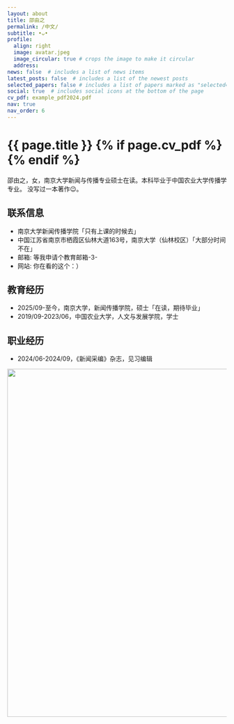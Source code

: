```yaml
---
layout: about
title: 邵由之
permalink: /中文/
subtitle: •ᴗ•
profile:
  align: right
  image: avatar.jpeg
  image_circular: true # crops the image to make it circular
  address:
news: false  # includes a list of news items
latest_posts: false  # includes a list of the newest posts
selected_papers: false # includes a list of papers marked as "selected={true}"
social: true  # includes social icons at the bottom of the page
cv_pdf: example_pdf2024.pdf
nav: true
nav_order: 6
---
```



<h1 class="post-title">{{ page.title }} {% if page.cv_pdf %}<a href="{{ page.cv_pdf | prepend: 'assets/pdf/' | relative_url}}" target="_blank" rel="noopener noreferrer" class="float-right"><i class="fas fa-file-pdf"></i></a>{% endif %}</h1>


邵由之，女，南京大学新闻与传播专业硕士在读。本科毕业于中国农业大学传播学专业。 没写过一本著作😉。

## 联系信息
- 南京大学新闻传播学院「只有上课的时候去」
- 中国江苏省南京市栖霞区仙林大道163号，南京大学（仙林校区）「大部分时间不在」
- 邮箱: 等我申请个教育邮箱-3-
- 网站: 你在看的这个：）

## 教育经历
- 2025/09-至今，南京大学，新闻传播学院，硕士「在读，期待毕业」
- 2019/09-2023/06，中国农业大学，人文与发展学院，学士

## 职业经历
- 2024/06-2024/09，《新闻采编》杂志，见习编辑


<a href="https://github.com/SocratesClub/SocratesClub.github.io/edit/master/_pages/%E4%B8%AD%E6%96%87.md">
  <img src="https://user-images.githubusercontent.com/543384/192227995-fdb3a693-2f68-4dc4-b9bd-06053066322f.png" width = "800" align="middle" />
</a>
